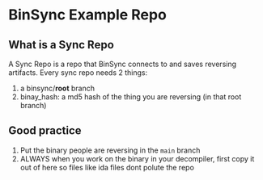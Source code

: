 # BinSync Example Repo 
## What is a Sync Repo
A Sync Repo is a repo that BinSync connects to and saves reversing artifacts. Every sync repo needs 2 things:
1. a binsync/__root__ branch 
2. binay_hash: a md5 hash of the thing you are reversing (in that root branch)

## Good practice
1. Put the binary people are reversing in the `main` branch
2. ALWAYS when you work on the binary in your decompiler, first copy it out of here so files like ida files dont polute the repo


